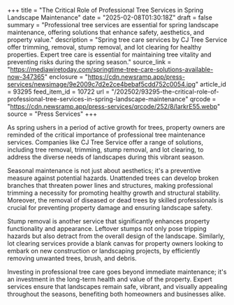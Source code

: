 +++
title = "The Critical Role of Professional Tree Services in Spring Landscape Maintenance"
date = "2025-02-08T01:30:18Z"
draft = false
summary = "Professional tree services are essential for spring landscape maintenance, offering solutions that enhance safety, aesthetics, and property value."
description = "Spring tree care services by CJ Tree Service offer trimming, removal, stump removal, and lot clearing for healthy properties. Expert tree care is essential for maintaining tree vitality and preventing risks during the spring season."
source_link = "https://mediawiretoday.com/springtime-tree-care-solutions-available-now-347365"
enclosure = "https://cdn.newsramp.app/press-services/newsimage/9e2009c7d2e2ce4bebaf5cdd752c0054.jpg"
article_id = 93295
feed_item_id = 10722
url = "/202502/93295-the-critical-role-of-professional-tree-services-in-spring-landscape-maintenance"
qrcode = "https://cdn.newsramp.app/press-services/qrcode/252/8/larkrE55.webp"
source = "Press Services"
+++

<p>As spring ushers in a period of active growth for trees, property owners are reminded of the critical importance of professional tree maintenance services. Companies like CJ Tree Service offer a range of solutions, including tree removal, trimming, stump removal, and lot clearing, to address the diverse needs of landscapes during this vibrant season.</p><p>Seasonal maintenance is not just about aesthetics; it's a preventive measure against potential hazards. Unattended trees can develop broken branches that threaten power lines and structures, making professional trimming a necessity for promoting healthy growth and structural stability. Moreover, the removal of diseased or dead trees by skilled professionals is crucial for preventing property damage and ensuring landscape safety.</p><p>Stump removal is another service that significantly enhances property functionality and appearance. Leftover stumps not only pose tripping hazards but also detract from the overall design of the landscape. Similarly, lot clearing services provide a blank canvas for property owners looking to embark on new construction or landscaping projects, by efficiently removing unwanted trees, brush, and debris.</p><p>Investing in professional tree care goes beyond immediate maintenance; it's an investment in the long-term health and value of the property. Expert services ensure that landscapes remain safe, vibrant, and visually appealing throughout the seasons, benefiting both homeowners and businesses alike.</p>